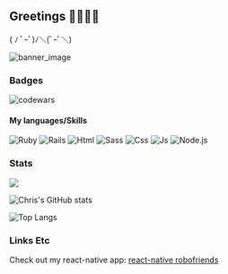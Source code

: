 ## Greetings 🖤👋🏻😁

( ﾉ ﾟｰﾟ)ﾉ＼(ﾟｰﾟ＼)

![banner_image](https://imgur.com/sOo6avk.png)

### Badges
![codewars](https://www.codewars.com/users/stiaannel/badges/small)

#### My languages/Skills

![Ruby](https://img.shields.io/badge/Ruby-CC342D?logo=ruby&style=for-the-badge&logoColor=ffffff)
![Rails](https://img.shields.io/badge/Ruby%20On%20Rails-cc0000?logo=ruby-on-rails&style=for-the-badge&logoColor=ffffff)
![Html](https://img.shields.io/badge/Html-E34F26?logo=html5&style=for-the-badge&logoColor=ffffff)
![Sass](https://img.shields.io/badge/Sass-CC6699?logo=sass&style=for-the-badge&logoColor=ffffff)
![Css](https://img.shields.io/badge/Css-1572B6?logo=css3&style=for-the-badge&logoColor=ffffff)
![Js](https://img.shields.io/badge/JS-F7DF1E?logo=javascript&style=for-the-badge&logoColor=ffffff)
![Node.js](https://img.shields.io/badge/Node.js-339933?logo=node.js&style=for-the-badge&logoColor=ffffff)


### Stats
![](https://komarev.com/ghpvc/?username=stiaannel&color=1e1e1e)

![Chris's GitHub stats](https://github-readme-stats.vercel.app/api?username=stiaannel&count_private=true&show_icons=true&bg_color=45,1e1e1e,000000&hide_border=true&text_color=ffffff&border_radius=25&include_all_commits=true&custom_title=My%20Stats)

![Top Langs](https://github-readme-stats.vercel.app/api/top-langs/?username=stiaannel&layout=compact&langs_count=10&bg_color=45,1e1e1e,000000&hide_border=true&text_color=ffffff&border_radius=25)

### Links Etc
Check out my react-native app: [react-native robofriends](https://expo.io/@stiaann/react-native-robofriends)

